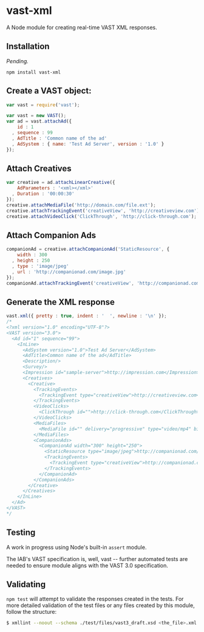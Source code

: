 # vast-xml
A Node module for creating real-time VAST XML responses.

Installation
---
_Pending._
```
npm install vast-xml
```

Create a VAST object:
---
```javascript
var vast = require('vast');

var vast = new VAST();
var ad = vast.attachAd({ 
    id : 1
  , sequence : 99
  , AdTitle : 'Common name of the ad'
  , AdSystem : { name: 'Test Ad Server', version : '1.0' }
});
```

Attach Creatives
---
```javascript
var creative = ad.attachLinearCreative({
    AdParameters : '<xml></xml>'
  , Duration : '00:00:30'
});
creative.attachMediaFile('http://domain.com/file.ext');
creative.attachTrackingEvent('creativeView', 'http://creativeview.com');
creative.attachVideoClick('ClickThrough', 'http://click-through.com');
```

Attach Companion Ads
---
```javascript
companionAd = creative.attachCompanionAd('StaticResource', {
    width : 300
  , height : 250
  , type : 'image/jpeg'
  , url : 'http://companionad.com/image.jpg'
});
companionAd.attachTrackingEvent('creativeView', 'http://companionad.com/creativeView');
```

Generate the XML response
---
```javascript
vast.xml({ pretty : true, indent : '  ', newline : '\n' });
/*
<?xml version="1.0" encoding="UTF-8"?>
<VAST version="3.0">
  <Ad id="1" sequence="99">
    <InLine>
      <AdSystem version="1.0">Test Ad Server</AdSystem>
      <AdTitle>Common name of the ad</AdTitle>
      <Description/>
      <Survey/>
      <Impression id="sample-server">http://impression.com</Impression>
      <Creatives>
        <Creative>
          <TrackingEvents>
            <TrackingEvent type="creativeView">http://creativeview.com</TrackingEvent>
          </TrackingEvents>
          <VideoClicks>
            <ClickThrough id="">http://click-through.com</ClickThrough>
          </VideoClicks>
          <MediaFiles>
            <MediaFile id="" delivery="progressive" type="video/mp4" bitrate="320" minBitrate="" maxBitrate="" width="640" height="360" scalable="true" maintainAspectRatio="true" codec="" apiFramework="">http://domain.com/file.ext</MediaFile>
          </MediaFiles>
          <CompanionAds>
            <CompanionAd width="300" height="250">
              <StaticResource type="image/jpeg">http://companionad.com/image.jpg</StaticResource>
              <TrackingEvents>
                <TrackingEvent type="creativeView">http://companionad.com/creativeView</TrackingEvent>
              </TrackingEvents>
            </CompanionAd>
          </CompanionAds>
        </Creative>
      </Creatives>
    </InLine>
  </Ad>
</VAST>
*/
```

Testing
---
A work in progress using Node's built-in `assert` module. 

The IAB's VAST specification is, well, vast -- further automated tests are needed to ensure module aligns with the VAST 3.0 specification.

## Validating

`npm test` will attempt to validate the responses created in the tests. For more detailed validation of the test files or any files created by this module, follow the structure:

```bash
$ xmllint --noout --schema ./test/files/vast3_draft.xsd <the_file>.xml
```